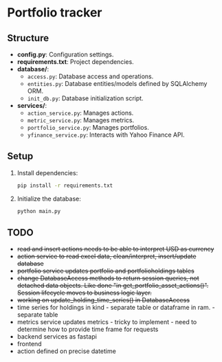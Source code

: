 
# Portfolio tracker

## Structure
- **config.py**: Configuration settings.
- **requirements.txt**: Project dependencies.
- **database/**: 
  - `access.py`: Database access and operations.
  - `entities.py`: Database entities/models defined by SQLAlchemy ORM.
  - `init_db.py`: Database initialization script.
- **services/**: 
  - `action_service.py`: Manages actions.
  - `metric_service.py`: Manages metrics.
  - `portfolio_service.py`: Manages portfolios.
  - `yfinance_service.py`: Interacts with Yahoo Finance API.

## Setup
1. Install dependencies:
    ```bash
    pip install -r requirements.txt
    ```
2. Initialize the database:
    ```bash
    python main.py
    ```
    
## TODO
 - ~~read and insert actions needs to be able to interpret USD as currency~~
 - ~~action service to read excel data, clean/interpret, insert/update database~~
 - ~~portfolio service updates portfolio and portfolioholdings tables~~
 - ~~change DatabaseAccess methods to return session queries, not detached data objects.  Like done "in get_portfolio_asset_actions()". Session lifecycle moves to business logic layer.~~
 - ~~working on update_holding_time_series() in DatabaseAccess~~
 - time series for holdings in kind - separate table or dataframe in ram. - separate table
 - metrics service updates metrics - tricky to implement - need to determine how to provide time frame for requests
 - backend services as fastapi 
 - frontend
 - action defined on precise datetime